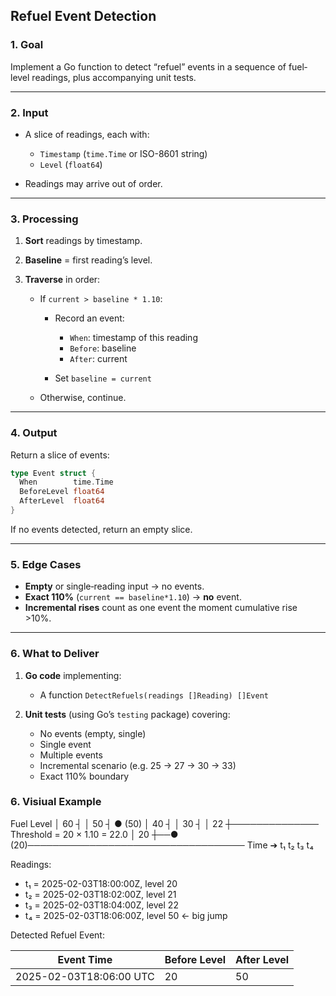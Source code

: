## Refuel Event Detection 

### 1. Goal

Implement a Go function to detect “refuel” events in a sequence of fuel‐level readings, plus accompanying unit tests.

---

### 2. Input

* A slice of readings, each with:

  * `Timestamp` (`time.Time` or ISO-8601 string)
  * `Level` (`float64`)
* Readings may arrive out of order.

---

### 3. Processing

1. **Sort** readings by timestamp.
2. **Baseline** = first reading’s level.
3. **Traverse** in order:

   * If `current > baseline * 1.10`:

     * Record an event:

       * `When`: timestamp of this reading
       * `Before`: baseline
       * `After`: current
     * Set `baseline = current`
   * Otherwise, continue.

---

### 4. Output

Return a slice of events:

```go
type Event struct {
  When        time.Time
  BeforeLevel float64
  AfterLevel  float64
}
```

If no events detected, return an empty slice.

---

### 5. Edge Cases

* **Empty** or single‐reading input → no events.
* **Exact 110%** (`current == baseline*1.10`) → **no** event.
* **Incremental rises** count as one event the moment cumulative rise >10%.

---

### 6. What to Deliver

1. **Go code** implementing:

   * A function `DetectRefuels(readings []Reading) []Event`
2. **Unit tests** (using Go’s `testing` package) covering:

   * No events (empty, single)
   * Single event
   * Multiple events
   * Incremental scenario (e.g. 25 → 27 → 30 → 33)
   * Exact 110% boundary


### 6. Visiual Example

Fuel Level
   │
60 ┤
   │
50 ┤                        ● (50)
   │
40 ┤
   │
30 ┤
   │
22 ┼────────────── Threshold = 20 × 1.10 = 22.0
   │
20 ┼──● (20)─────────────────────────────────── Time ➔
     t₁   t₂   t₃       t₄

Readings:
- t₁ = 2025-02-03T18:00:00Z, level 20  
- t₂ = 2025-02-03T18:02:00Z, level 21  
- t₃ = 2025-02-03T18:04:00Z, level 22  
- t₄ = 2025-02-03T18:06:00Z, level 50  ← big jump  

Detected Refuel Event:

| Event Time               | Before Level | After Level |
|--------------------------|--------------|-------------|
| 2025-02-03T18:06:00 UTC  | 20           | 50          |
